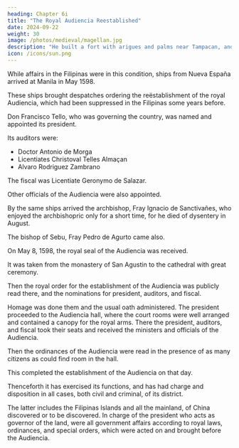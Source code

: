 ```yaml
---
heading: Chapter 6i
title: "The Royal Audiencia Reestablished"
date: 2024-09-22
weight: 30
image: /photos/medieval/magellan.jpg
description: "He built a fort with arigues and palms near Tampacan, and founded a Spanish settlement which he named Murcia"
icon: /icons/sun.png
---
```



While affairs in the Filipinas were in this condition, ships from Nueva España arrived at Manila in May 1598.

These ships brought despatches ordering the reëstablishment of the royal Audiencia, which had been suppressed in the Filipinas some years before.

Don Francisco Tello, who was governing the country, was named and appointed its president.

Its auditors were:
- Doctor Antonio de Morga
- Licentiates Christoval Telles Almaçan
- Alvaro Rodriguez Zambrano

The fiscal was Licentiate Geronymo de Salazar.

Other officials of the Audiencia were also appointed.

By the same ships arrived the archbishop, Fray Ignacio de Sanctivañes, who enjoyed the archbishopric only for a short time, for he died of dysentery in August.

The bishop of Sebu, Fray Pedro de Agurto came also. 

On May 8, 1598, the royal seal of the Audiencia was received.

It was taken from the monastery of San Agustin to the cathedral with great ceremony.

<!-- on a horse caparisoned with cloth of gold and crimson, and under a canopy of the same material.  -->

<!-- The staves of the canopy were carried by the regidors of the city, who were clad in robes of crimson velvet lined with white silver cloth, and in breeches and doublets of the same material. 

The horse that carried the seal in a box of cloth of gold covered with brocade was led on the right by him who held the office of alguacil-mayor, who was clad in cloth of gold and wore no cloak. Surrounding the horse walked the president and auditors, all afoot and bareheaded.

In front walked a throng of citizens clad in costly gala dress; behind followed the whole camp and the soldiers, with their drums and banners, and their arms in hand, and the captains and officers at their posts, with the master-of-camp preceding them, staff in hand. The streets and windows were richly adorned with quantities of tapestry and finery, and many triumphal arches, and there was music from flutes, trumpets, and other instruments. -->

<!-- When the seal was taken to the door of the cathedral of Manila, the archbishop in pontifical robes came out with the cross, accompanied by the chapter and clergy of the church to receive it. 

Having lifted the box containing the seal from the horse under the canopy, the archbishop placed it in the hands of the president. Then the auditors went into the church with him, while the band of singers intoned the Te Deum laudamus. They reached the main altar, upon the steps of which stood a stool covered with brocade. Upon this they placed the box with the seal.

All knelt and the archbishop chanted certain prayers to the Holy Spirit for the health and good government of the king, our sovereign. Then the president took the box with the seal, and with the same order and music with which it had been brought into the church it was carried out and replaced upon the horse. The archbishop and clergy remained at the door of the church, while the cortége proceeded to the royal buildings. 

The said box containing the royal seal was placed and left in a beautifully-adorned apartment, with a covering of cloth of gold and crimson, on a table covered with brocade and cushions of the same material, which stood under a canopy of crimson velvet embroidered with the royal arms.  -->

Then the royal order for the establishment of the Audiencia was publicly read there, and the nominations for president, auditors, and fiscal. 

Homage was done them and the usual oath administered. The president proceeded to the Audiencia hall, where the court rooms were well arranged and contained a canopy for the royal arms. There the president, auditors, and fiscal took their seats and received the ministers and officials of the Audiencia. 

Then the ordinances of the Audiencia were read in the presence of as many citizens as could find room in the hall. 

This completed the establishment of the Audiencia on that day. 

Thenceforth it has exercised its functions, and has had charge and disposition in all cases, both civil and criminal, of its district.

The latter includes the Filipinas Islands and all the mainland, of China discovered or to be discovered. In charge of the president who acts as governor of the land, were all government affairs according to royal laws, ordinances, and special orders, which were acted on and brought before the Audiencia.
